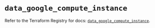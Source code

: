 # `data_google_compute_instance`

Refer to the Terraform Registry for docs: [`data_google_compute_instance`](https://registry.terraform.io/providers/hashicorp/google/5.23.0/docs/data-sources/compute_instance).
